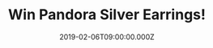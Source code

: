 ---
campaign-uuid: "c-70213076-365a-47ca-8ef3-31d59f81eb2e"
type: "Preview"
category: "Gifts"
date: "2019-02-06T09:00:00.000Z"
end-date: "2019-04-06T23:59:00.000Z"
disable-form: false
is_promoted: false
has_entry_page: true
title: "Win Pandora Silver Earrings!"
competition-description: "<p>We are giving away a beautiful pair of earrings from\
  \ Pandora, a distinctive brand with distinctive products that in just a few years\
  \ has made the exceptional journey from a local Danish jeweller to a world-leading\
  \ international jewellery company, with sales in more than 100 countries.</p>\r\n\
  <p>Embrace yourself with Pandora. Click below for a chance to win.</p>"
hero-header: "Win Pandora Silver Earrings!"
terms-confirmation: "N/A"
banner-img: "https://assets.expresslyapp.com/asset-6cda8bff-6232-4d29-9d7b-d6c3134ffa9f.jpg"
logo-left-href: "http://club.expressly.io"
logo-left-image: "https://assets.expresslyapp.com/asset-bf61fbf2-c9e5-4ad6-9a2e-7285fd584778.jpg"
logo-left-title: "Expressly Club"
bg-image-hero: "https://assets.expresslyapp.com/asset-2066c41a-66c8-42a0-90dc-ce2e8c91d0cb.jpg"
bg-image-first: "https://assets.expresslyapp.com/asset-1a046798-f8b5-4e0b-8773-9ece4a1bbd43.jpg"
section1-content: "<p>Pandora operates and manages a vertically integrated business\
  \ model from in-house design and manufacturing to global marketing and direct distribution\
  \ in most markets. The products are sold in more than\_100 countries on six continents\
  \ through more than 7,700 points of sale, including more than 2,600 concept stores.</p>\r\
  \n<p>Charms, bracelets, earrings, rings, necklaces… and many more beautiful pieces\
  \ in their entire collection. We are giving away a pair of beautiful Pandora Silver\
  \ Earrings for you. Enter the form below for a chance to win and get ready to stand\
  \ out anywhere you go.</p>"
entry-title: "Win Pandora Silver Earrings!"
entry-content: "Enter the draw to win Pandora Silver Earrings by completing the form\
  \ below before 23:59 on 6th April 2019."
has-winner: false
prize-description: "Pandora Silver Earrings."
special-conditions: "Multiple entries are allowed up to one every day"
country-restrictions:
- "GB"
---